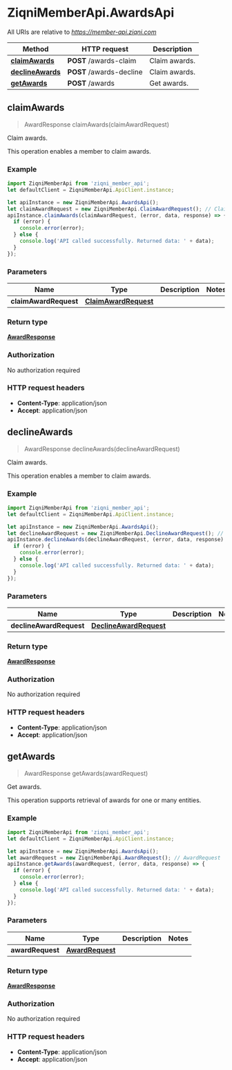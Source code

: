 # ZiqniMemberApi.AwardsApi

All URIs are relative to *https://member-api.ziqni.com*

Method | HTTP request | Description
------------- | ------------- | -------------
[**claimAwards**](AwardsApi.md#claimAwards) | **POST** /awards-claim | Claim awards.
[**declineAwards**](AwardsApi.md#declineAwards) | **POST** /awards-decline | Claim awards.
[**getAwards**](AwardsApi.md#getAwards) | **POST** /awards | Get awards.



## claimAwards

> AwardResponse claimAwards(claimAwardRequest)

Claim awards.

This operation enables a member to claim awards.

### Example

```javascript
import ZiqniMemberApi from 'ziqni_member_api';
let defaultClient = ZiqniMemberApi.ApiClient.instance;

let apiInstance = new ZiqniMemberApi.AwardsApi();
let claimAwardRequest = new ZiqniMemberApi.ClaimAwardRequest(); // ClaimAwardRequest | 
apiInstance.claimAwards(claimAwardRequest, (error, data, response) => {
  if (error) {
    console.error(error);
  } else {
    console.log('API called successfully. Returned data: ' + data);
  }
});
```

### Parameters


Name | Type | Description  | Notes
------------- | ------------- | ------------- | -------------
 **claimAwardRequest** | [**ClaimAwardRequest**](ClaimAwardRequest.md)|  | 

### Return type

[**AwardResponse**](AwardResponse.md)

### Authorization

No authorization required

### HTTP request headers

- **Content-Type**: application/json
- **Accept**: application/json


## declineAwards

> AwardResponse declineAwards(declineAwardRequest)

Claim awards.

This operation enables a member to claim awards.

### Example

```javascript
import ZiqniMemberApi from 'ziqni_member_api';
let defaultClient = ZiqniMemberApi.ApiClient.instance;

let apiInstance = new ZiqniMemberApi.AwardsApi();
let declineAwardRequest = new ZiqniMemberApi.DeclineAwardRequest(); // DeclineAwardRequest | 
apiInstance.declineAwards(declineAwardRequest, (error, data, response) => {
  if (error) {
    console.error(error);
  } else {
    console.log('API called successfully. Returned data: ' + data);
  }
});
```

### Parameters


Name | Type | Description  | Notes
------------- | ------------- | ------------- | -------------
 **declineAwardRequest** | [**DeclineAwardRequest**](DeclineAwardRequest.md)|  | 

### Return type

[**AwardResponse**](AwardResponse.md)

### Authorization

No authorization required

### HTTP request headers

- **Content-Type**: application/json
- **Accept**: application/json


## getAwards

> AwardResponse getAwards(awardRequest)

Get awards.

This operation supports retrieval of awards for one or many entities.

### Example

```javascript
import ZiqniMemberApi from 'ziqni_member_api';
let defaultClient = ZiqniMemberApi.ApiClient.instance;

let apiInstance = new ZiqniMemberApi.AwardsApi();
let awardRequest = new ZiqniMemberApi.AwardRequest(); // AwardRequest | 
apiInstance.getAwards(awardRequest, (error, data, response) => {
  if (error) {
    console.error(error);
  } else {
    console.log('API called successfully. Returned data: ' + data);
  }
});
```

### Parameters


Name | Type | Description  | Notes
------------- | ------------- | ------------- | -------------
 **awardRequest** | [**AwardRequest**](AwardRequest.md)|  | 

### Return type

[**AwardResponse**](AwardResponse.md)

### Authorization

No authorization required

### HTTP request headers

- **Content-Type**: application/json
- **Accept**: application/json

